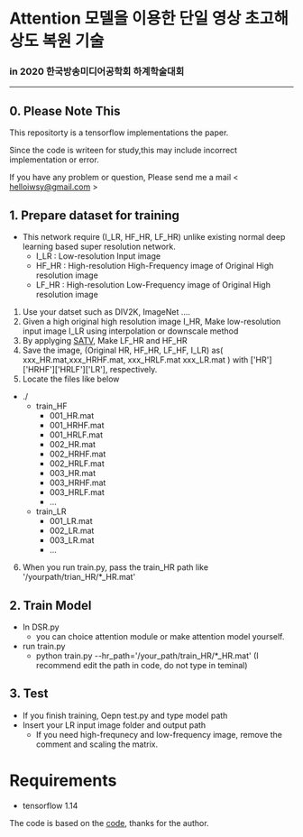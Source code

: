 # Attention 모델을 이용한 단일 영상 초고해상도 복원 기술
### in 2020 한국방송미디어공학회 하계학술대회
 
-----
## 0. Please Note This
This repositorty is a tensorflow implementations the paper.

Since the code is writeen for study,this may include incorrect implementation or error.

If you have any problem or question, Please send me a mail < helloiwsy@gmail.com >

## 1. Prepare dataset for training
  - This network require (I_LR, HF_HR, LF_HR) unlike existing normal deep learning based super resolution network.
    - I_LR : Low-resolution Input image
    - HF_HR : High-resolution High-Frequency image of Original High resolution image
    - LF_HR : High-resolution Low-Frequency image of Original High resolution image
  1. Use your datset such as DIV2K, ImageNet .... 
  2. Given a high original high resolution image I_HR, Make low-resolution input image I_LR using interpolation or downscale method
  3. By applyging [SATV](https://github.com/decpearl/satv), Make LF_HR and HF_HR
  4. Save the image, (Original HR, HF_HR, LF_HF, I_LR) as( xxx_HR.mat,xxx_HRHF.mat, xxx_HRLF.mat xxx_LR.mat ) with ['HR']['HRHF']['HRLF']['LR'], respectively.
  5. Locate the files like below
  - ./
    - train_HF
      - 001_HR.mat
      - 001_HRHF.mat
      - 001_HRLF.mat
      - 002_HR.mat
      - 002_HRHF.mat
      - 002_HRLF.mat
      - 003_HR.mat
      - 003_HRHF.mat
      - 003_HRLF.mat
      - ...
    - train_LR
      - 001_LR.mat
      - 002_LR.mat
      - 003_LR.mat      
      - ...
  6. When you run train.py, pass the train_HR path like '/yourpath/trian_HR/*_HR.mat'
  
## 2. Train Model
  - In DSR.py
    - you can choice attention module or make attention model yourself.
  - run train.py
    - python train.py --hr_path='/your_path/train_HR/*_HR.mat'
      (I recommend edit the path in code, do not type in teminal)
  
## 3. Test 
  - If you finish training, Oepn test.py and type model path
  - Insert your LR input image folder and output path
    - If you need high-frequnecy and low-frequency image,
      remove the comment and scaling the matrix.


# Requirements
- tensorflow 1.14

The code is based on the [code](https://github.com/geonm/EnhanceNet-Tensorflow.git), thanks for the author.

    
